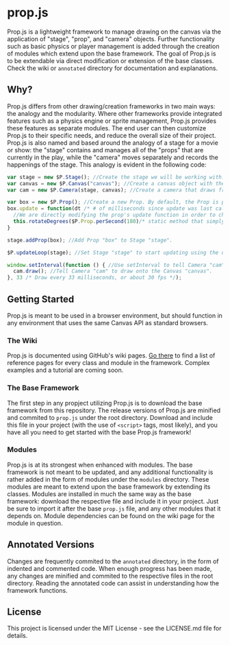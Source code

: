 # prop.js
Prop.js is a lightweight framework to manage drawing on the canvas via the application of "stage", "prop", and "camera" objects. Further functionality such as basic physics or player management is added through the creation of modules which extend upon the base framework. The goal of Prop.js is to be extendable via direct modification or extension of the base classes. Check the wiki or `annotated` directory for documentation and explanations.

## Why?
Prop.js differs from other drawing/creation frameworks in two main ways: the analogy and the modularity. Where other frameworks provide integrated features such as a physics engine or sprite management, Prop.js provides these features as separate modules. The end user can then customize Prop.js to their specific needs, and reduce the overall size of their project. Prop.js is also named and based around the analogy of a stage for a movie or show: the "stage" contains and manages all of the "props"  that are currently in the play, while the "camera" moves separately and records the happenings of the stage. This analogy is evident in the following code:
```javascript
var stage = new $P.Stage(); //Create the stage we will be working with.
var canvas = new $P.Canvas("canvas"); //Create a canvas object with the id of the canvas in the DOM.
var cam = new $P.Camera(stage, canvas); //Create a camera that draws from Stage "stage" and draws onto Canvas "canvas".

var box = new $P.Prop(); //Create a new Prop. By default, the Prop is placed at the origin and is a 20px by 20px green box.
box.update = function(dt /* # of milliseconds since update was last called */) {
  //We are directly modifying the prop's update function in order to change how it moves.
  this.rotateDegrees($P.Prop.perSecond(180)/* static method that simply returns the input/1000 for readability */ * dt);
}

stage.addProp(box); //Add Prop "box" to Stage "stage".

$P.updateLoop(stage); //Set Stage "stage" to start updating using the updateLoop method that calculates dt for us.

window.setInterval(function () { //Use setInterval to tell Camera "cam" to draw.
  cam.draw(); //Tell Camera "cam" to draw onto the Canvas "canvas".
}, 33 /* Draw every 33 milliseconds, or about 30 fps */);
```

## Getting Started
Prop.js is meant to be used in a browser environment, but should function in any environment that uses the same Canvas API as standard browsers.

### The Wiki
Prop.js is documented using GitHub's wiki pages. [Go there](https://github.com/RiggedToExplode/prop.js/wiki) to find a list of reference pages for every class and module in the framework. Complex examples and a tutorial are coming soon.

### The Base Framework
The first step in any propject utilizing Prop.js is to download the base framework from this repository. The release versions of Prop.js are minified and commited to `prop.js` under the root directory. Download and include this file in your project (with the use of `<script>` tags, most likely), and you have all you need to get started with the base Prop.js framework!

### Modules
Prop.js is at its strongest when enhanced with modules. The base framework is not meant to be updated, and any additional functionality is rather added in the form of modules under the `modules` directory. These modules are meant to extend upon the base framework by extending its classes. Modules are installed in much  the same way as the base framework: download the respective file and include it in your project. Just be sure to import it after the base `prop.js` file, and any other modules that it depends on. Module dependencies can be found on the wiki page for the module in question.

## Annotated Versions
Changes are frequently commited to the `annotated` directory, in the form of indented and commented code. When enough progress has been made, any changes are minified and commited to the respective files in the root directory. Reading the annotated code can assist in understanding how the framework functions.

## License
This project is licensed under the MIT License - see the LICENSE.md file for details.
